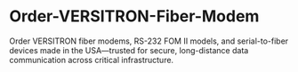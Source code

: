 # Order-VERSITRON-Fiber-Modem
 Order VERSITRON fiber modems, RS-232 FOM II models, and serial-to-fiber devices made in the USA—trusted for secure, long-distance data communication across critical infrastructure.
